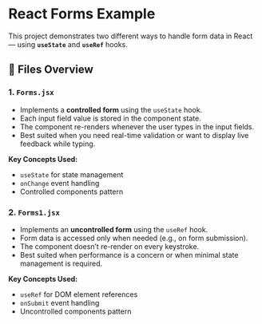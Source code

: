 # React Forms Example

This project demonstrates two different ways to handle form data in React — using **`useState`** and **`useRef`** hooks.

## 📁 Files Overview

### 1. `Forms.jsx`
- Implements a **controlled form** using the `useState` hook.
- Each input field value is stored in the component state.
- The component re-renders whenever the user types in the input fields.
- Best suited when you need real-time validation or want to display live feedback while typing.

**Key Concepts Used:**
- `useState` for state management  
- `onChange` event handling  
- Controlled components pattern

### 2. `Forms1.jsx`
- Implements an **uncontrolled form** using the `useRef` hook.
- Form data is accessed only when needed (e.g., on form submission).
- The component doesn’t re-render on every keystroke.
- Best suited when performance is a concern or when minimal state management is required.

**Key Concepts Used:**
- `useRef` for DOM element references  
- `onSubmit` event handling  
- Uncontrolled components pattern
